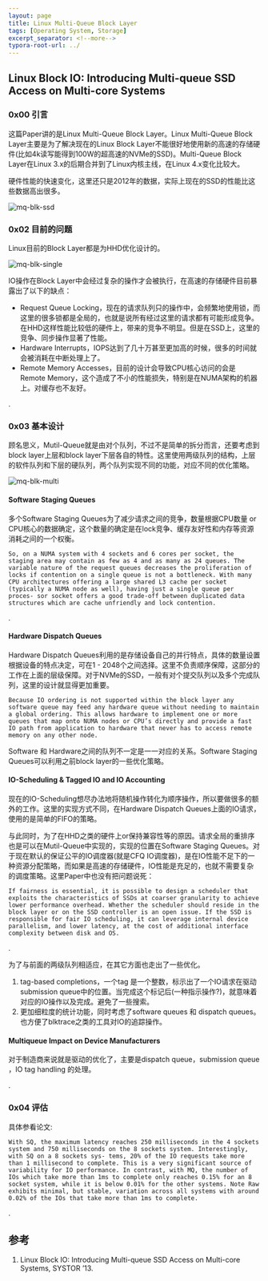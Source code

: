 ```yaml
---
layout: page
title: Linux Multi-Queue Block Layer
tags: [Operating System, Storage]
excerpt_separator: <!--more-->
typora-root-url: ../
---
```


## Linux Block IO: Introducing Multi-queue SSD Access on Multi-core Systems 

### 0x00 引言

  这篇Paper讲的是Linux Multi-Queue Block Layer。Linux Multi-Queue Block Layer主要是为了解决现在的Linux Block Layer不能很好地使用新的高速的存储硬件(比如4k读写能得到100W的超高速的NVMe的SSD)。Multi-Queue Block Layer在Linux 3.x的后期合并到了Linux内核主线，在Linux 4.x变化比较大。

  硬件性能的快速变化，这里还只是2012年的数据，实际上现在的SSD的性能比这些数据高出很多。

![mq-blk-ssd](/assets/img/mq-blk-ssd.png)

### 0x02 目前的问题

   Linux目前的Block Layer都是为HHD优化设计的。

![mq-blk-single](/assets/img/mq-blk-single.png)

   

   IO操作在Block Layer中会经过复杂的操作才会被执行，在高速的存储硬件目前暴露出了以下的缺点：

* Request Queue Locking，现在的请求队列只的操作中，会频繁地使用锁，而这里的很多锁都是全局的，也就是说所有经过这里的请求都有可能形成竞争。在HHD这样性能比较低的硬件上，带来的竞争不明显。但是在SSD上，这里的竞争、同步操作显著了性能。
* Hardware Interrupts，IOPS达到了几十万甚至更加高的时候，很多的时间就会被消耗在中断处理上了。
* Remote Memory Accesses，目前的设计会导致CPU核心访问的会是Remote Memory，这个造成了不小的性能损失，特别是在NUMA架构的机器上。对缓存也不友好。

.

### 0x03 基本设计

  顾名思义，Mutil-Queue就是由对个队列，不过不是简单的拆分而言，还要考虑到block layer上层和block layer下层各自的特性。这里使用两级队列的结构，上层的软件队列和下层的硬队列，两个队列实现不同的功能，对应不同的优化策略。

![mq-blk-multi](/assets/img/mq-blk-multi.png)



#### Software Staging Queues 

  多个Software Staging Queues为了减少请求之间的竞争，数量根据CPU数量 or CPU核心的数据确定，这个数量的确定是在lock竞争、缓存友好性和内存等资源消耗之间的一个权衡。

```
So, on a NUMA system with 4 sockets and 6 cores per socket, the staging area may contain as few as 4 and as many as 24 queues. The variable nature of the request queues decreases the proliferation of locks if contention on a single queue is not a bottleneck. With many CPU architectures offering a large shared L3 cache per socket (typically a NUMA node as well), having just a single queue per proces- sor socket offers a good trade-off between duplicated data structures which are cache unfriendly and lock contention.
```

.  

#### Hardware Dispatch Queues 

   Hardware Dispatch Queues利用的是存储设备自己的并行特点，具体的数量设置根据设备的特点决定，可在1 - 2048个之间选择。这里不负责顺序保障，这部分的工作在上面的层级保障。对于NVMe的SSD，一般有对个提交队列以及多个完成队列，这里的设计就显得更加重要。

```
Because IO ordering is not supported within the block layer any software queue may feed any hardware queue without needing to maintain a global ordering. This allows hardware to implement one or more queues that map onto NUMA nodes or CPU’s directly and provide a fast IO path from application to hardware that never has to access remote memory on any other node.
```

Software 和 Hardware之间的队列不一定是一一对应的关系。Software Staging Queues可以利用之前block layer的一些优化策略。



#### IO-Scheduling & Tagged IO and IO Accounting  

 现在的IO-Scheduling想尽办法地将随机操作转化为顺序操作，所以要做很多的额外的工作。这里的实现方式不同，在Hardware Dispatch Queues上面的IO请求，使用的是简单的FIFO的策略。

  与此同时，为了在HHD之类的硬件上or保持兼容性等的原因。请求全局的重排序也是可以在Mutil-Queue中实现的，实现的位置在Software Staging Queues。对于现在默认的保证公平的IO调度器(就是CFQ IO调度器)，是在IO性能不足下的一种资源分配策略，而如果是高速的存储硬件，IO性能是充足的，也就不需要复杂的调度策略。这里Paper中也没有把问题说死：

```
If fairness is essential, it is possible to design a scheduler that exploits the characteristics of SSDs at coarser granularity to achieve lower performance overhead. Whether the scheduler should reside in the block layer or on the SSD controller is an open issue. If the SSD is responsible for fair IO scheduling, it can leverage internal device parallelism, and lower latency, at the cost of additional interface complexity between disk and OS.
```

.

  为了与前面的两级队列相适应，在其它方面也走出了一些优化。

1. tag-based completions，一个tag 是一个整数，标示出了一个IO请求在驱动submission queue中的位置。当完成这个标记后(一种指示操作?)，就意味着对应的IO操作以及完成。避免了一些搜索。
2. 更加细粒度的统计功能，同时考虑了software queues 和 dispatch queues。也方便了blktrace之类的工具对IO的追踪操作。

#### Multiqueue Impact on Device Manufacturers 

  对于制造商来说就是驱动的优化了，主要是dispatch queue，submission queue ，IO tag handling 的处理。

.

### 0x04 评估

  具体参看论文:

```
With SQ, the maximum latency reaches 250 milliseconds in the 4 sockets system and 750 milliseconds on the 8 sockets system. Interestingly, with SQ on a 8 sockets sys- tems, 20% of the IO requests take more than 1 millisecond to complete. This is a very significant source of variability for IO performance. In contrast, with MQ, the number of IOs which take more than 1ms to complete only reaches 0.15% for an 8 socket system, while it is below 0.01% for the other systems. Note Raw exhibits minimal, but stable, variation across all systems with around 0.02% of the IOs that take more than 1ms to complete.
```

.

## 参考

1. Linux Block IO: Introducing Multi-queue SSD Access on Multi-core Systems, SYSTOR ’13.